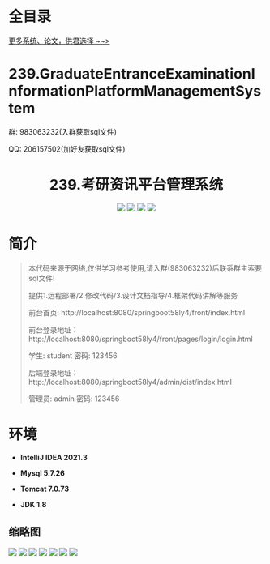 # 全目录

[更多系统、论文，供君选择 ~~>](https://www.yuque.com/wisebit/blog)

# 239.GraduateEntranceExaminationInformationPlatformManagementSystem

<p>群: 983063232(入群获取sql文件)</p>
<p>QQ: 206157502(加好友获取sql文件)</p>

<p><h1 align="center">239.考研资讯平台管理系统</h1></p>


<p align="center">
	<img src="https://img.shields.io/badge/jdk-1.8-orange.svg"/>
    <img src="https://img.shields.io/badge/springboot-5.x-lightgrey.svg"/>
    <img src="https://img.shields.io/badge/vue-3.x-blue.svg"/>
    <img src="https://img.shields.io/badge/mybatis-5.x-yellow.svg"/>
</p>

# 简介

> 本代码来源于网络,仅供学习参考使用,请入群(983063232)后联系群主索要sql文件!
>
> 提供1.远程部署/2.修改代码/3.设计文档指导/4.框架代码讲解等服务
> 
> 前台首页: http://localhost:8080/springboot58ly4/front/index.html
> 
> 前台登录地址：http://localhost:8080/springboot58ly4/front/pages/login/login.html
>
> 学生: student   密码: 123456
>
> 后端登录地址：http://localhost:8080/springboot58ly4/admin/dist/index.html
>
> 管理员: admin   密码: 123456


# 环境

- <b>IntelliJ IDEA 2021.3</b>

- <b>Mysql 5.7.26</b>

- <b>Tomcat 7.0.73</b>

- <b>JDK 1.8</b>




## 缩略图

![](https://bitwise.oss-cn-heyuan.aliyuncs.com/2024/9/10/164bfe07-d32a-469b-a0db-b152bfdeadb7.png)
![](https://bitwise.oss-cn-heyuan.aliyuncs.com/2024/9/10/ed5b56cb-754a-4233-ba8f-37dec8be10fd.png)
![](https://bitwise.oss-cn-heyuan.aliyuncs.com/2024/9/10/00dc908b-f97f-4b3e-9887-8efc6234847f.png)
![](https://bitwise.oss-cn-heyuan.aliyuncs.com/2024/9/10/3863e712-5faf-4c5a-80ea-0142a54ecf7c.png)
![](https://bitwise.oss-cn-heyuan.aliyuncs.com/2024/9/10/b445b407-fe71-47a6-9ff3-1547901ba455.png)
![](https://bitwise.oss-cn-heyuan.aliyuncs.com/2024/9/10/de60d4f1-9c7e-4edd-a6c4-6d032acecdbb.png)
![](https://bitwise.oss-cn-heyuan.aliyuncs.com/2024/9/10/3e1a5680-cd71-4f60-9ac1-0f3599111119.png)






